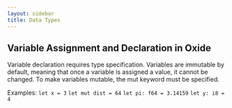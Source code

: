 ```yaml
---
layout: sidebar
title: Data Types
---
```


## Variable Assignment and Declaration in Oxide

Variable declaration requires type specification. Variables are immutable by default, meaning that once a variable is assigned a value, it cannot be changed. 
To make variables mutable, the mut keyword must be specified.

Examples:
`let x = 3`
`let mut dist = 64`
`let pi: f64 = 3.14159`
`let y: i8 = 4`
